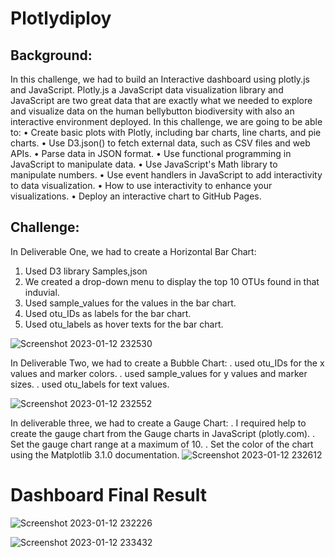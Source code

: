 # Plotlydiploy
## Background:
In this challenge, we had to build an Interactive dashboard using plotly.js and JavaScript.  Plotly.js a JavaScript data visualization library and JavaScript are two great data that are exactly what we needed to explore and visualize data on the human bellybutton biodiversity with also an interactive environment deployed.
In this challenge, we are going to be able to:
•	Create basic plots with Plotly, including bar charts, line charts, and pie charts.
•	Use D3.json() to fetch external data, such as CSV files and web APIs.
•	Parse data in JSON format.
•	Use functional programming in JavaScript to manipulate data.
•	Use JavaScript's Math library to manipulate numbers.
•	Use event handlers in JavaScript to add interactivity to data visualization.
•	How to use interactivity to enhance your visualizations.
•	Deploy an interactive chart to GitHub Pages.

## Challenge:

In Deliverable One, we had to create a Horizontal Bar Chart:

1.	Used D3 library Samples,json
2.	We created a drop-down menu to display the top 10 OTUs found in that induvial.
3.	Used sample_values for the values in the bar chart.
4.	Used otu_IDs as labels for the bar chart. 
5.	Used otu_labels as hover texts for the bar chart.

![Screenshot 2023-01-12 232530](https://user-images.githubusercontent.com/114379268/212237780-a8bd2dfe-6c99-462f-aebb-d240935904e6.png)

In Deliverable Two, we had to create a Bubble Chart:
	. used otu_IDs for the x values and marker colors.
	. used sample_values for y values and marker sizes.
	. used otu_labels for text values.
  
![Screenshot 2023-01-12 232552](https://user-images.githubusercontent.com/114379268/212237905-e195b829-6834-440a-84e5-13d408678a66.png)

In deliverable three, we had to create a Gauge Chart:
	. I required help to create the gauge chart from the Gauge charts in JavaScript (plotly.com).
	. Set the gauge chart range at a maximum of 10.
	. Set the color of the chart using the  Matplotlib 3.1.0 documentation.
![Screenshot 2023-01-12 232612](https://user-images.githubusercontent.com/114379268/212237973-1696c8ac-5462-450d-aeb2-095b5f151a69.png)

# Dashboard Final Result



![Screenshot 2023-01-12 232226](https://user-images.githubusercontent.com/114379268/212238390-6b2402e7-96fb-4be9-ab19-87ffaf8a0ec2.png)

![Screenshot 2023-01-12 233432](https://user-images.githubusercontent.com/114379268/212238416-e202298a-46d5-4e98-9d00-b0956b3ba039.png)
